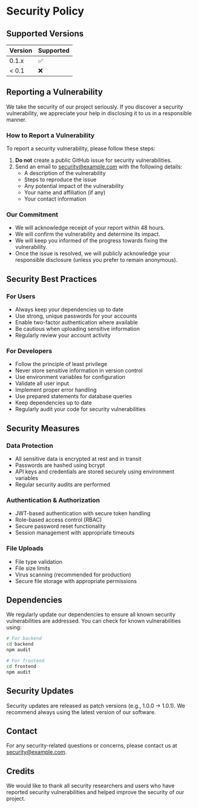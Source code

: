 # Security Policy

## Supported Versions

| Version | Supported          |
| ------- | ------------------ |
| 0.1.x   | :white_check_mark: |
| < 0.1   | :x:                |

## Reporting a Vulnerability

We take the security of our project seriously. If you discover a security vulnerability, we appreciate your help in disclosing it to us in a responsible manner.

### How to Report a Vulnerability

To report a security vulnerability, please follow these steps:

1. **Do not** create a public GitHub issue for security vulnerabilities.
2. Send an email to [security@example.com](mailto:security@example.com) with the following details:
   - A description of the vulnerability
   - Steps to reproduce the issue
   - Any potential impact of the vulnerability
   - Your name and affiliation (if any)
   - Your contact information

### Our Commitment

- We will acknowledge receipt of your report within 48 hours.
- We will confirm the vulnerability and determine its impact.
- We will keep you informed of the progress towards fixing the vulnerability.
- Once the issue is resolved, we will publicly acknowledge your responsible disclosure (unless you prefer to remain anonymous).

## Security Best Practices

### For Users

- Always keep your dependencies up to date
- Use strong, unique passwords for your accounts
- Enable two-factor authentication where available
- Be cautious when uploading sensitive information
- Regularly review your account activity

### For Developers

- Follow the principle of least privilege
- Never store sensitive information in version control
- Use environment variables for configuration
- Validate all user input
- Implement proper error handling
- Use prepared statements for database queries
- Keep dependencies up to date
- Regularly audit your code for security vulnerabilities

## Security Measures

### Data Protection

- All sensitive data is encrypted at rest and in transit
- Passwords are hashed using bcrypt
- API keys and credentials are stored securely using environment variables
- Regular security audits are performed

### Authentication & Authorization

- JWT-based authentication with secure token handling
- Role-based access control (RBAC)
- Secure password reset functionality
- Session management with appropriate timeouts

### File Uploads

- File type validation
- File size limits
- Virus scanning (recommended for production)
- Secure file storage with appropriate permissions

## Dependencies

We regularly update our dependencies to ensure all known security vulnerabilities are addressed. You can check for known vulnerabilities using:

```bash
# For backend
cd backend
npm audit

# For frontend
cd frontend
npm audit
```

## Security Updates

Security updates are released as patch versions (e.g., 1.0.0 → 1.0.1). We recommend always using the latest version of our software.

## Contact

For any security-related questions or concerns, please contact us at [security@example.com](mailto:security@example.com).

## Credits

We would like to thank all security researchers and users who have reported security vulnerabilities and helped improve the security of our project.
